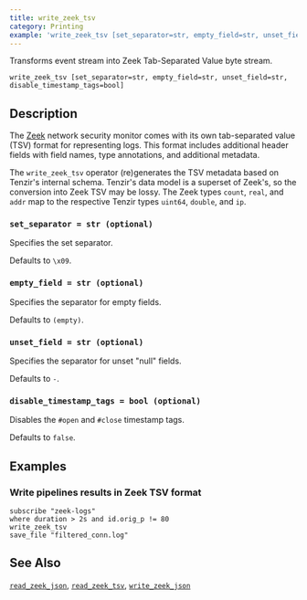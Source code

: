 ```yaml
---
title: write_zeek_tsv
category: Printing
example: 'write_zeek_tsv [set_separator=str, empty_field=str, unset_field=str, disable_timestamp_tags=bool]'
---
```



Transforms event stream into Zeek Tab-Separated Value byte stream.

```tql
write_zeek_tsv [set_separator=str, empty_field=str, unset_field=str, disable_timestamp_tags=bool]
```

## Description

The [Zeek](https://zeek.org) network security monitor comes with its own
tab-separated value (TSV) format for representing logs. This format includes
additional header fields with field names, type annotations, and additional
metadata.

The `write_zeek_tsv` operator (re)generates the TSV metadata based on
Tenzir's internal schema. Tenzir's data model is a superset of
Zeek's, so the conversion into Zeek TSV may be lossy. The Zeek types `count`,
`real`, and `addr` map to the respective Tenzir types `uint64`, `double`, and
`ip`.

### `set_separator = str (optional)`

Specifies the set separator.

Defaults to `\x09`.

### `empty_field = str (optional)`

Specifies the separator for empty fields.

Defaults to `(empty)`.

### `unset_field = str (optional)`

Specifies the separator for unset "null" fields.

Defaults to `-`.

### `disable_timestamp_tags = bool (optional)`

Disables the `#open` and `#close` timestamp tags.

Defaults to `false`.

## Examples

### Write pipelines results in Zeek TSV format

```tql
subscribe "zeek-logs"
where duration > 2s and id.orig_p != 80
write_zeek_tsv
save_file "filtered_conn.log"
```

## See Also

[`read_zeek_json`](/reference/operators/read_zeek_json),
[`read_zeek_tsv`](/reference/operators/read_zeek_tsv),
[`write_zeek_json`](/reference/operators/write_zeek_json)
